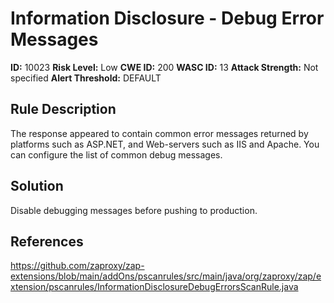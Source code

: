 
# Information Disclosure - Debug Error Messages

**ID:** 10023
**Risk Level:** Low
**CWE ID:** 200
**WASC ID:** 13
**Attack Strength:** Not specified
**Alert Threshold:** DEFAULT

## Rule Description
The response appeared to contain common error messages returned by platforms such as ASP.NET, and Web-servers such as IIS and Apache. You can configure the list of common debug messages.

## Solution
Disable debugging messages before pushing to production.

## References
https://github.com/zaproxy/zap-extensions/blob/main/addOns/pscanrules/src/main/java/org/zaproxy/zap/extension/pscanrules/InformationDisclosureDebugErrorsScanRule.java
